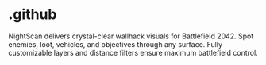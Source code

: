 # .github
NightScan delivers crystal-clear wallhack visuals for Battlefield 2042. Spot enemies, loot, vehicles, and objectives through any surface. Fully customizable layers and distance filters ensure maximum battlefield control.

